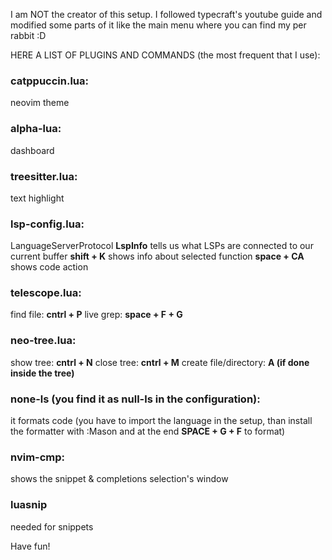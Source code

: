 I am NOT the creator of this setup. 
I followed typecraft's youtube guide and modified some parts of it like the main menu where you can find my per rabbit :D


HERE A LIST OF PLUGINS AND COMMANDS (the most frequent that I use):
### catppuccin.lua:
neovim theme

### alpha-lua:
dashboard

### treesitter.lua:
text highlight

### lsp-config.lua:
LanguageServerProtocol
**LspInfo** tells us what LSPs are connected to our current buffer
**shift + K** shows info about selected function
**space + CA** shows code action

### telescope.lua:
find file: **cntrl + P**
live grep: **space + F + G**

### neo-tree.lua:
show tree: **cntrl + N**
close tree: **cntrl + M**
create file/directory: **A (if done inside the tree)**

### none-ls (you find it as null-ls in the configuration):
it formats code
(you have to import the language in the setup, than install the formatter with :Mason and at the end **SPACE + G + F** to format)

### nvim-cmp:
shows the snippet & completions selection's window

### luasnip
needed for snippets


Have fun!

